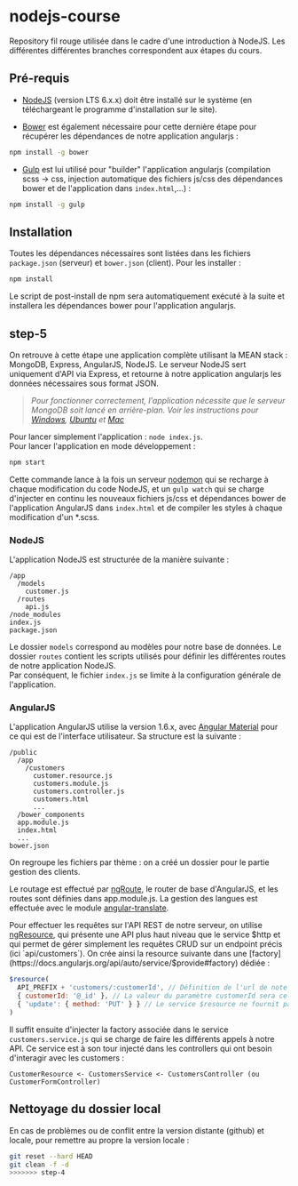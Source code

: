 # nodejs-course

Repository fil rouge utilisée dans le cadre d'une introduction à NodeJS. Les différentes différentes branches correspondent aux étapes du cours.

## Pré-requis

* [NodeJS](https://nodejs.org/) (version LTS 6.x.x) doit être installé sur le système (en téléchargeant le programme d'installation sur le site).

* [Bower](https://bower.io/) est également nécessaire pour cette dernière étape pour récupérer les dépendances de notre application angularjs :

```bash
npm install -g bower
```

* [Gulp](http://gulpjs.com/) est lui utilisé pour "builder" l'application angularjs (compilation scss -> css, injection automatique des fichiers js/css des dépendances bower et de l'application dans `index.html`,...) :

```bash
npm install -g gulp
```

## Installation

Toutes les dépendances nécessaires sont listées dans les fichiers `package.json` (serveur) et `bower.json` (client). Pour les installer :

```bash
npm install
```

Le script de post-install de npm sera automatiquement exécuté à la suite et installera les dépendances bower pour l'application angularjs.

## step-5

On retrouve à cette étape une application complète utilisant la MEAN stack : MongoDB, Express, AngularJS, NodeJS. Le serveur NodeJS sert uniquement d'API via Express, et retourne à notre application angularjs les données nécessaires sous format JSON.

> *Pour fonctionner correctement, l'application nécessite que le serveur MongoDB soit lancé en arrière-plan. Voir les instructions pour [Windows](https://docs.mongodb.com/manual/tutorial/install-mongodb-on-windows/#start-mongodb), [Ubuntu](https://docs.mongodb.com/manual/tutorial/install-mongodb-on-ubuntu/#start-mongodb) et [Mac](https://docs.mongodb.com/manual/tutorial/install-mongodb-on-os-x/#id7)*

Pour lancer simplement l'application : `node index.js`.  
Pour lancer l'application en mode développement :

```bash
npm start
```

Cette commande lance à la fois un serveur [nodemon](http://nodemon.io/) qui se recharge à chaque modification du code NodeJS, et un `gulp watch` qui se charge d'injecter en continu les nouveaux fichiers js/css et dépendances bower de l'application AngularJS dans `index.html` et de compiler les styles à chaque modification d'un *.scss.

### NodeJS

L'application NodeJS est structurée de la manière suivante :

```
/app
  /models
    customer.js
  /routes
    api.js
/node_modules
index.js
package.json
```

Le dossier `models` correspond au modèles pour notre base de données. Le dossier `routes` contient les scripts utilisés pour définir les différentes routes de notre application NodeJS.  
Par conséquent, le fichier `index.js` se limite à la configuration générale de l'application.

### AngularJS

L'application AngularJS utilise la version 1.6.x, avec [Angular Material](https://material.angularjs.org/latest/) pour ce qui est de l'interface utilisateur. Sa structure est la suivante :

```
/public
  /app
    /customers
      customer.resource.js
      customers.module.js
      customers.controller.js
      customers.html
      ...
  /bower_components
  app.module.js
  index.html
  ...
bower.json
```

On regroupe les fichiers par thème : on a créé un dossier pour le partie gestion des clients.

Le routage est effectué par [ngRoute](https://docs.angularjs.org/api/ngRoute), le router de base d'AngularJS, et les routes sont définies dans app.module.js. La gestion des langues est effectuée avec le module [angular-translate](https://angular-translate.github.io/).

Pour effectuer les requêtes sur l'API REST de notre serveur, on utilise [ngResource](https://docs.angularjs.org/api/ngResource), qui présente une API plus haut niveau que le service $http et qui permet de gérer simplement les requêtes CRUD sur un endpoint précis (ici `api/customers`). On crée ainsi la resource suivante dans une [factory](https://docs.angularjs.org/api/auto/service/$provide#factory) dédiée :

```javascript
$resource(
  API_PREFIX + 'customers/:customerId', // Définition de l'url de note API REST pour les customers
  { customerId: '@_id' }, // La valeur du paramètre customerId sera celle de la propriété '_id' de l'objet customer (si présente)
  { 'update': { method: 'PUT' } } // Le service $resource ne fournit pas de méthode par défaut pour un PUT, on en crée une manuellement
)
```

Il suffit ensuite d'injecter la factory associée dans le service `customers.service.js` qui se charge de faire les différents appels à notre API. Ce service est à son tour injecté dans les controllers qui ont besoin d'interagir avec les customers :

```
CustomerResource <- CustomersService <- CustomersController (ou CustomerFormController)
```

## Nettoyage du dossier local

En cas de problèmes ou de conflit entre la version distante (github) et locale, pour remettre au propre la version locale :

```bash
git reset --hard HEAD
git clean -f -d
>>>>>>> step-4
```
